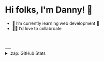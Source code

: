 # Hi folks, I'm Danny! 👋 

- 🌱 I’m currently learning web development 🚀
- 🤜🤛 I’d love to collabroate

<br>
<br>
---

<details>
  <summary>:zap: GitHub Stats</summary>

  <img align="left" alt="dannykryan's GitHub Stats" src="https://github-readme-stats.vercel.app/api?username=dannykryan&show_icons=true&hide_border=false&title_color=ff652f&icon_color=FFE400&bg_color=09131B&text_color=ffffff&border_color=0c1a25" />

</details>

[website]: https://dannykryan.com

<!---
dannykryan/dannykryan is a ✨ special ✨ repository because its `README.md` (this file) appears on your GitHub profile.
You can click the Preview link to take a look at your changes.
--->
